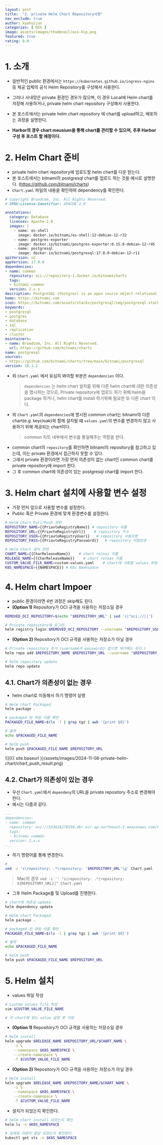 ```yaml
---
layout: post
title:  "2. private Helm Chart Repository사용"
nav_exclude: true
author: kyehuijun
categories: [ OSS ]
image: assets/images/thumbnail/oss-hcp.png
featured: true
rating: 0.0
---
```


# 1. 소개
- 일반적인 public 환경에서는 `https://kubernetes.github.io/ingress-nginx` 등 제공 업체의 공식 Helm Repository를 구성해서 사용한다.
- 그러나 사내망은 private 환경인 경우가 많으며, 이 경우 Local에 Helm chart를 저장해 사용하거나, private helm chart repository 구성해서 사용한다.
- 본 포스트에서는 private helm chart repository 에 chart를 upload하고, 배포하는 과정을 설명한다.

- **Harbor의 경우 chart meusium을 통해 chart를 관리할 수 있으며, 추후 Harbor 구성 후 포스트 할 예정이다.**

# 2. Helm Chart 준비
- private helm chart repository에 업로드할 helm chart를 다운 받는다. 
- 본 포스트에서는 bitnami의 postgresql chart를 업로드 하는 것을 예시로 설명한다. (https://github.com/bitnami/charts)
- `Chart.yaml` 파일의 내용을 확인하여 dependency를 확인힌다.

```yaml
# Copyright Broadcom, Inc. All Rights Reserved.
# SPDX-License-Identifier: APACHE-2.0

annotations:
  category: Database
  licenses: Apache-2.0
  images: |
    - name: os-shell
      image: docker.io/bitnami/os-shell:12-debian-12-r32
    - name: postgres-exporter
      image: docker.io/bitnami/postgres-exporter:0.15.0-debian-12-r45
    - name: postgresql
      image: docker.io/bitnami/postgresql:17.0.0-debian-12-r11
apiVersion: v2
appVersion: 17.0.0
dependencies:
- name: common
  repository: oci://repository-1.docker.io/bitnamicharts
  tags:
  - bitnami-common
  version: 2.x.x
description: PostgreSQL (Postgres) is an open source object-relational database known for reliability and data integrity. ACID-compliant, it supports foreign keys, joins, views, triggers and stored procedures.
home: https://bitnami.com
icon: https://bitnami.com/assets/stacks/postgresql/img/postgresql-stack-220x234.png
keywords:
- postgresql
- postgres
- database
- sql
- replication
- cluster
maintainers:
- name: Broadcom, Inc. All Rights Reserved.
  url: https://github.com/bitnami/charts
name: postgresql
sources:
- https://github.com/bitnami/charts/tree/main/bitnami/postgresql
version: 16.1.2

```

- 위 `Chart.yaml` 에서 유심히 봐야할 부분은 `dependencies` 이다.
   >  `dependencies` 는 helm chart 설치를 위해 다른 helm chart에 대한 의존성을 명시하는 것으로, Private repository에 업로드 하기 위해 helm을 package 하거나, helm chart를 install 하기위해 필요한 또 다른 chart 이다.
- 위 `Chart.yaml`의 `dependencies`에 명시된 common chart는 bitnami의 다른 chart(e.g. keycloak)와 함께 설치될 떄 `values.yaml`의 변수를 변경하지 않고 사용하기 위해 제공되는 chart이다.
   > common 차트 내부에서 변수를 통일해주는 역할을 한다.
- common chart의 `repository`를 확인하면 bitnami의 repository를 참고하고 있는데, 이는 private 환경에서 접근하지 못할 수 있다.
- 그래서 private 환경이라면 가장 먼저 의존성이 없는 chart인 common chart를 private repository에 import 한다.
- 그 후 common chart에 의존성이 있는 postgresql chart를 import 한다.

# 3. Helm chart 설치에 사용할 변수 설정
- 가장 먼저 앞으로 사용할 변수를 설정한다.
- Public 혹은 Private 환경에 맞게 환경변수를 설정한다.

```bash
# Helm Chart Pull/Push 관련
REPOSITORY_NAME={{PriavteRegistryName}} # repository 이름 
REPOSITORY_URL={{PriavteRegistryUrl}}    # repository 주소
REPOSITORY_USER={{PriavteRegistryUser}}   # repository 사용자명
REPOSITORY_PASS={{PriavteRegistryPassword}}   # repository 비밀번호 

# Helm Chart 설치 관련
CHART_NAME={{CharReleaseName}}    # chart releas 이름
RELEASE_NAME={{CharReleaseName}}    # chart releas 이름
CUSTOM_VALUE_FILE_NAME=custom-values.yaml    # chart에 사용할 values 파일 이름
K8S_NAMESPACE={{NAMESPACE}} # K8s Namespace
```

# 4. Helm chart Impoer
- public 환경이라면 4번 과정은 skip해도 된다.
- **(Option 1)** Repository가 OCI 규격을 사용하는 저장소일 경우

```bash
REMOVED_OCI_REPOSITORY=$(echo "$REPOSITORY_URL" | sed 's|^oci://||')

# Private repository에 로그인
helm registry login $REMOVED_OCI_REPOSITORY --username "$REPOSITORY_USER" --password "$REPOSITORY_PASS"
```

- **(Option 2)** Repository가 OCI 규격을 사용하는 저장소가 아닐 경우

```bash
# Private repository 추가 (username과 password는 없으면 제거해도 된다.)
helm repo add $REPOSITORY_NAME $REPOSITORY_URL --username "$REPOSITORY_USER" --password "$REPOSITORY_PASS"

# helm repository update
helm repo update
```

## 4.1. Chart가 의존성이 없는 경우

- helm chart로 이동해서 하기 명령어 실행

```bash
# Helm chart Packaged
helm package .

# packaged 된 파일 이름 확인
PACKAGED_FILE_NAME=$(ls -l | grep tgz | awk '{print $9}')

# 출력
echo $PACKAGED_FILE_NAME

# helm push
helm push $PACKAGED_FILE_NAME $REPOSITORY_URL
```
![]({{ site.baseurl }}/assets/images/2024-11-08-private-helm-chart/chart_push_result.png)

## 4.2. Chart가 의존성이 있는 경우
- 우선 `Chart.yaml`에서 `dependeny`의 URL을 private repository 주소로 변경해야 한다.
- 예시는 다름과 같다.

```yaml
...
dependencies:
- name: common
  repository: oci://533616270150.dkr.ecr.ap-northeast-2.amazonaws.com/kye/chart
  tags:
  - bitnami-common
  version: 2.x.x
...
```
- 하기 명령어를 통해 변경한다.

```bash
#
sed -i 's\repository: .*\repository: '$REPOSITORY_URL'\g' Chart.yaml
```
> Mac의 경우 `sed -i '' "s|repository: .*|repository: ${REPOSITORY_URL}|" Chart.yaml`

- 그후 Helm Package를 및 Upload를 진행한다.

```bash
# chart에 의존성 update
helm dependency update

# Helm chart Packaged
helm package .

# packaged 된 파일 이름 확인
PACKAGED_FILE_NAME=$(ls -l | grep tgz | awk '{print $9}')

# 출력
echo $PACKAGED_FILE_NAME

# helm push
helm push $PACKAGED_FILE_NAME $REPOSITORY_URL
```

# 5. Helm 설치
- values 파일 작성

```bash
# custom values file 작성
vim $CUSTOM_VALUE_FILE_NAME

# 각 chart에 맞는 value 설정 후 저장
```
- **(Option 1)** Repository가 OCI 규격을 사용하는 저장소일 경우

```bash
# Helm install
helm upgrade $RELEASE_NAME $REPOSITORY_URL/$CHART_NAME \
    -i \
    --namespace $K8S_NAMESPACE \
    --create-namespace \
    -f $CUSTOM_VALUE_FILE_NAME

```

- **(Option 2)** Repository가 OCI 규격을 사용하는 저장소가 아닐 경우

```bash
# Helm install
helm upgrade $RELEASE_NAME $REPOSITORY_NAME/$CHART_NAME \
    -i \
    --namespace $K8S_NAMESPACE \
    --create-namespace \
    -f $CUSTOM_VALUE_FILE_NAME
```

- 설치가 되었는지 확인한다.

```bash
# helm chart install 되었는지 확인
helm ls -n $K8S_NAMESPACE

# 실제로 자원이 할당 되었는지 확인한다.
kubectl get sts -n $K8S_NAMESPACE
```